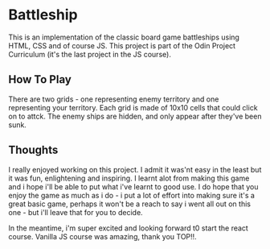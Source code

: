 # Battleship
This is an implementation of the classic board game battleships using HTML, CSS and of course JS. This project is part of the Odin Project Curriculum (it's the last project in the JS course).

## How To Play
There are two grids - one representing enemy territory and one representing your territory. Each grid is made of 10x10 cells that could click on to attck. The enemy ships are hidden, and only appear after they've been sunk.

## Thoughts
I really enjoyed working on this project. I admit it was'nt easy in the least but it was fun, enlightening and inspiring. I learnt alot from making this game and i hope i'll be able to put what i've learnt to good use. I do hope that you enjoy the game as much as i do - i put a lot of effort into making sure it's a great basic game, perhaps it won't be a reach to say i went all out on this one - but i'll leave that for you to decide. 

In the meantime, i'm super excited and looking forward t0 start the react course. Vanilla JS course was amazing, thank you TOP!!.
